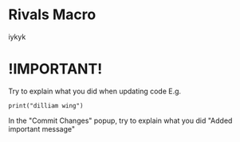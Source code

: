 # Rivals Macro
iykyk

# !IMPORTANT!
Try to explain what you did when updating code
E.g. 
```
print("dilliam wing")
```
In the "Commit Changes" popup, try to explain what you did
"Added important message"
